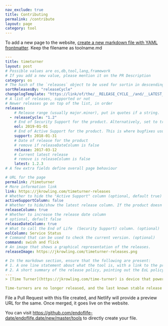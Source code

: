```yaml
---
nav_exclude: true
title: Contributing
permalink: /contribute
layout: page
category: tool
---
```


To add a new page to the website, [create a new markdown file with YAML frontmatter](https://github.com/endoflife-date/endoflife.date/new/master/tools). Keep the filename as toolname.md

```yaml
---
title: timeturner
layout: post
# Possible values are os,db,tool,lang,framework
# If you add a new value, please mention it on the PR Description
category: os
# The hash of the `releases` object to be used for sortin in descending order
sortReleasesBy: "releaseCycle"
changelogTemplate: "https://link/of/the/__RELEASE_CYCLE__/and/__LATEST__/version"
# A list of releases, supported or not
# Newer releases go on top of the list, in order
releases:
    # Release range (usually major.minor), put in quotes if a string.
  - releaseCycle: "1.2"
    # End of Security Support for the product. Alternatively, set to true|false if EOL is not pre-decided
    eol: 2019-01-01
    # End of Active Support for the product. This is where bugfixes usually stop coming in. (remove if activeSupportColumn=false)
    support: 2018-01-31
    # Date of release for the product
    # remove if releaseDateColumn is false
    release: 2017-03-12
    # Current latest release
    # remove is releaseColumn is false
    latest: 1.2.3
# A few extra fields define overall page behaviour

# URL for the page
permalink: /timeturner
# More information link
link: https://jkrowling.com/timeturner-releases
# Whether to hide the "Active Support" column (optional, default true)
activeSupportColumn: false
# Whether to hide/show the latest release column. If the product doesn't have patch releases, set this to false. (optional, default true)
releaseColumn: true
# Whether to increase the release date column
# optional, default false
releaseDateColumn: true
# What to call the End of Life  (Security Support) column. (optional)
eolColumn: Service Status
# Command that can be used to check the current version. (optional)
command: swish and flick
# An image that shows a graphical representation of the releases.
releaseImage: https://jkrowling.com/timeturner-releases.png

# In the markdown section, ensure that the following are present:
# 1. A one line statement about what the tool is, with a link to the primary website
# 2. A short summary of the release policy, pointing out the EoL policy as well, if available.
---
> [Time Turner](https://jkrowling.com/time-turner) is device that powers short-term time travel.

Time-turners are no longer released, and the last known stable release was in HP.5 release.
```

File a Pull Request with this file created, and Netlify will provide a preview URL for the same. Once merged, it goes live on the website.

You can visit <https://github.com/endoflife-date/endoflife.date/new/master/tools> to directly create your file.
